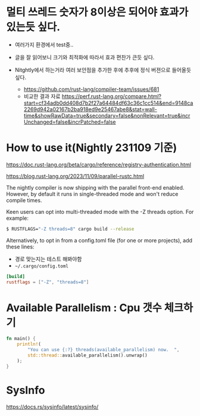 # 멀티 쓰레드 숫자가 8이상은 되어야 효과가 있는듯 싶다.

- 여러가지 환경에서 test중..
- 글을 잘 읽어보니 크기와 최적화에 따라서 효과 편찬가 큰듯 싶다.

- Nitghtly에서 하는거라 여러 보안점을 추가한 후에 추후에 정식 버젼으로 들어올듯 싶다.
  - https://github.com/rust-lang/compiler-team/issues/681
  - 비교한 결과 자료 https://perf.rust-lang.org/compare.html?start=cf34adb0dd408d7b2f27a64484df63c36c1cc514&end=9148ca2269d942a02167b2ba918ed9e25467abe8&stat=wall-time&showRawData=true&secondary=false&nonRelevant=true&incrUnchanged=false&incrPatched=false


# How to use it(Nightly 231109 기준)

https://doc.rust-lang.org/beta/cargo/reference/registry-authentication.html

https://blog.rust-lang.org/2023/11/09/parallel-rustc.html

The nightly compiler is now shipping with the parallel front-end enabled. However, by default it runs in single-threaded mode and won't reduce compile times.

Keen users can opt into multi-threaded mode with the -Z threads option. For example:

```bash
$ RUSTFLAGS="-Z threads=8" cargo build --release
```

Alternatively, to opt in from a config.toml file (for one or more projects), add these lines:

- 경로 맞는지는 테스트 해봐야함
- ```~/.cargo/config.toml```

```toml
[build]
rustflags = ["-Z", "threads=8"]

```

# Available Parallelism : Cpu 갯수 체크하기

```rs
fn main() {
    println!(
        "You can use {:?} threads(available_parallelism) now.  ",
        std::thread::available_parallelism().unwrap()
    );
}
```

# SysInfo
https://docs.rs/sysinfo/latest/sysinfo/
